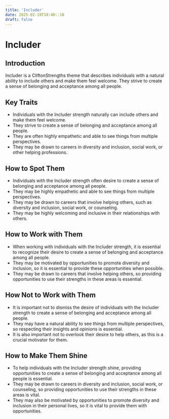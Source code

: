 ```yaml
---
title: 'Includer'
date: 2025-02-18T18:40::10
draft: false
---
```


# Includer

## Introduction

Includer is a CliftonStrengths theme that describes individuals with a natural ability to include others and make them feel welcome. They strive to create a sense of belonging and acceptance among all people.

## Key Traits

- Individuals with the Includer strength naturally can include others and make them feel welcome.
- They strive to create a sense of belonging and acceptance among all people.
- They are often highly empathetic and able to see things from multiple perspectives.
- They may be drawn to careers in diversity and inclusion, social work, or other helping professions.

## How to Spot Them

- Individuals with the Includer strength often desire to create a sense of belonging and acceptance among all people.
- They may be highly empathetic and able to see things from multiple perspectives.
- They may be drawn to careers that involve helping others, such as diversity and inclusion, social work, or counseling.
- They may be highly welcoming and inclusive in their relationships with others.

## How to Work with Them

- When working with individuals with the Includer strength, it is essential to recognize their desire to create a sense of belonging and acceptance among all people.
- They may be motivated by opportunities to promote diversity and inclusion, so it is essential to provide these opportunities when possible.
- They may be drawn to careers that involve helping others, so providing opportunities to use their strengths in these areas is essential.

## How Not to Work with Them

- It is important not to dismiss the desire of individuals with the Includer strength to create a sense of belonging and acceptance among all people.
- They may have a natural ability to see things from multiple perspectives, so respecting their insights and opinions is essential.
- It is also important not to overlook their desire to help others, as this is a crucial motivator for them.

## How to Make Them Shine

- To help individuals with the Includer strength shine, providing opportunities to create a sense of belonging and acceptance among all people is essential.
- They may be drawn to careers in diversity and inclusion, social work, or counseling, so providing opportunities to use their strengths in these areas is vital.
- They may also be motivated by opportunities to promote diversity and inclusion in their personal lives, so it is vital to provide them with opportunities.
